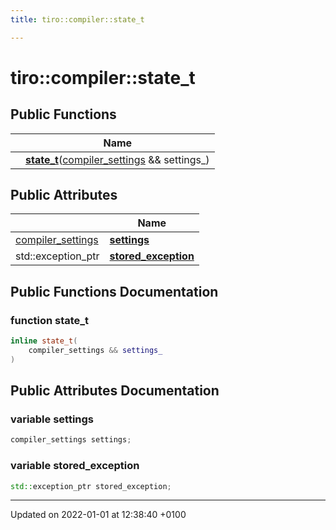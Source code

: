 ```yaml
---
title: tiro::compiler::state_t

---
```


# tiro::compiler::state_t





## Public Functions

|                | Name           |
| -------------- | -------------- |
| | **[state_t](/docs/api/classes/structtiro_1_1compiler_1_1state__t#function-state-t)**([compiler&#95;settings](/docs/api/classes/structtiro&#95;1&#95;1compiler&#95;&#95;settings) && settings_) |

## Public Attributes

|                | Name           |
| -------------- | -------------- |
| [compiler&#95;settings](/docs/api/classes/structtiro&#95;1&#95;1compiler&#95;&#95;settings) | **[settings](/docs/api/classes/structtiro_1_1compiler_1_1state__t#variable-settings)**  |
| std::exception&#95;ptr | **[stored_exception](/docs/api/classes/structtiro_1_1compiler_1_1state__t#variable-stored-exception)**  |

## Public Functions Documentation

### function state_t

```cpp
inline state_t(
    compiler_settings && settings_
)
```


## Public Attributes Documentation

### variable settings

```cpp
compiler_settings settings;
```


### variable stored_exception

```cpp
std::exception_ptr stored_exception;
```


-------------------------------

Updated on 2022-01-01 at 12:38:40 +0100